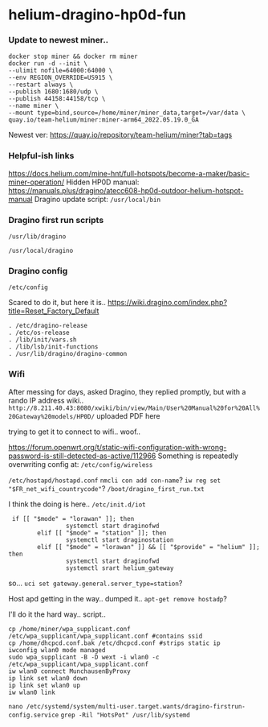 # helium-dragino-hp0d-fun

### Update to newest miner..
```
docker stop miner && docker rm miner
docker run -d --init \
--ulimit nofile=64000:64000 \
--env REGION_OVERRIDE=US915 \
--restart always \
--publish 1680:1680/udp \
--publish 44158:44158/tcp \
--name miner \
--mount type=bind,source=/home/miner/miner_data,target=/var/data \
quay.io/team-helium/miner:miner-arm64_2022.05.19.0_GA
```
Newest ver: https://quay.io/repository/team-helium/miner?tab=tags


### Helpful-ish links
https://docs.helium.com/mine-hnt/full-hotspots/become-a-maker/basic-miner-operation/
Hidden HP0D manual: https://manuals.plus/dragino/atecc608-hp0d-outdoor-helium-hotspot-manual
Dragino update script: `/usr/local/bin`

### Dragino first run scripts
`/usr/lib/dragino`

`/usr/local/dragino`

### Dragino config
`/etc/config`

Scared to do it, but here it is..
https://wiki.dragino.com/index.php?title=Reset_Factory_Default

```
. /etc/dragino-release
. /etc/os-release
. /lib/init/vars.sh
. /lib/lsb/init-functions
. /usr/lib/dragino/dragino-common
```
### Wifi
After messing for days, asked Dragino, they replied promptly, but with a rando IP address wiki..
`http://8.211.40.43:8080/xwiki/bin/view/Main/User%20Manual%20for%20All%20Gateway%20models/HP0D/`
uploaded PDF here


trying to get it to connect to wifi.. woof..

https://forum.openwrt.org/t/static-wifi-configuration-with-wrong-password-is-still-detected-as-active/112966
Something is repeatedly overwriting config at:
`/etc/config/wireless`

`/etc/hostapd/hostapd.conf`
`nmcli con add con-name`?
`iw reg set "$FR_net_wifi_countrycode"`?
`/boot/dragino_first_run.txt`

I think the doing is here.. 
`/etc/init.d/iot`
```
 if [[ "$mode" = "lorawan" ]]; then
                systemctl start draginofwd
        elif [[ "$mode" = "station" ]]; then
                systemctl start draginostation
        elif [[ "$mode" = "lorawan" ]] && [[ "$provide" = "helium" ]]; then
                systemctl start draginofwd
                systemctl srart helium_gateway
```
so...
`uci set gateway.general.server_type=station`?

Host apd getting in the way.. dumped it.. 
`apt-get remove hostadp`?

I'll do it the hard way.. script..
```
cp /home/miner/wpa_supplicant.conf /etc/wpa_supplicant/wpa_supplicant.conf #contains ssid
cp /home/dhcpcd.conf.bak /etc/dhcpcd.conf #strips static ip
iwconfig wlan0 mode managed
sudo wpa_supplicant -B -D wext -i wlan0 -c /etc/wpa_supplicant/wpa_supplicant.conf
iw wlan0 connect MunchausenByProxy
ip link set wlan0 down
ip link set wlan0 up
iw wlan0 link
```


`nano /etc/systemd/system/multi-user.target.wants/dragino-firstrun-config.service`
`grep -Ril "HotsPot" /usr/lib/systemd`


